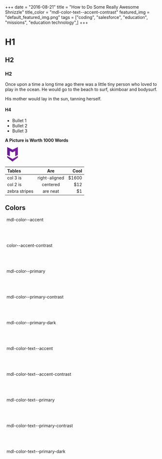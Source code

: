 +++
date = "2016-08-21"
title = "How to Do Some Really Awesome Shnizzle"
title_color = "mdl-color-text--accent-contrast"
featured_img = "default_featured_img.png"
tags = ["coding", "salesforce", "education", "missions", "education technology",]
+++
# H1
## H2
### H2

Once upon a time a long time ago there was a little tiny person who loved to play in the ocean. He would go to the beach to surf, skimboar and bodysurf.

His mother would lay in the sun, tanning herself.

#### H4
* Bullet 1
* Bullet 2
* Bullet 3

**A Picture is Worth 1000 Words**

![alt text](https://github.com/adam-p/markdown-here/raw/master/src/common/images/icon48.png "Logo Title Text 1")

| Tables        | Are           | Cool  |
| :------------ |:-------------:| -----:|
| col 3 is      | right-aligned | $1600 |
| col 2 is      | centered      |   $12 |
| zebra stripes | are neat      |    $1 |


## Colors
<div style="height: 80px; width: 250px; margin: 5px;" class="mdl-color--accent">mdl-color--accent</div>
<div style="height: 80px; width: 250px; margin: 5px;" class="mdl-color--accent-contrast">color--accent-contrast</div>
<div style="height: 80px; width: 250px; margin: 5px;" class="mdl-color--primary">mdl-color--primary</div>
<div style="height: 80px; width: 250px; margin: 5px;" class="mdl-color--primary-contrast">mdl-color--primary-contrast</div>
<div style="height: 80px; width: 250px; margin: 5px;" class="mdl-color--primary-dark">mdl-color--primary-dark</div>
<div style="height: 80px; width: 250px; margin: 5px;" class="mdl-color-text--accent">mdl-color-text--accent</div>
<div style="height: 80px; width: 250px; margin: 5px;" class="mdl-color-text--accent-contrast">mdl-color-text--accent-contrast</div>
<div style="height: 80px; width: 250px; margin: 5px;" class="mdl-color-text--primary">mdl-color-text--primary</div>
<div style="height: 80px; width: 250px; margin: 5px;" class="mdl-color-text--primary-contrast">mdl-color-text--primary-contrast</div>
<div style="height: 80px; width: 250px; margin: 5px;" class="mdl-color-text--primary-dark">mdl-color-text--primary-dark</div>

